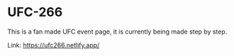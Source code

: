 # UFC-266
This is a fan made UFC event page, it is currently being made step by step.

Link: https://ufc266.netlify.app/
